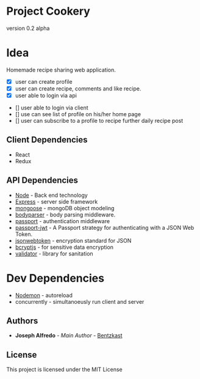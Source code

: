 # Project Cookery

version 0.2 alpha

# Idea

Homemade recipe sharing web application.

* [x] user can create profile
* [x] user can create recipe, comments and like recipe.
* [x] user able to login via api
* [] user able to login via client
* [] use can see list of profile on his/her home page
* [] user can subscribe to a profile to recipe further daily recipe post

## Client Dependencies

* React
* Redux

## API Dependencies

* [Node](https://nodejs.org/en/) - Back end technology
* [Express](https://expressjs.com/) - server side framework
* [mongoose](http://mongoosejs.com/) - mongoDB object modeling
* [bodyparser](https://www.npmjs.com/package/body-parser) - body parsing middleware.
* [passport](http://www.passportjs.org/) - authentication middleware
* [passport-jwt](https://www.npmjs.com/package/passport-jwt) - A Passport strategy for authenticating with a JSON Web Token.
* [jsonwebtoken](https://www.npmjs.com/package/jsonwebtoken) - encryption standard for JSON
* [bcryptjs](https://www.npmjs.com/package/bcryptjs) - for sensitive data encryption
* [validator](https://www.npmjs.com/package/validator) - library for sanitation

# Dev Dependencies

* [Nodemon](https://nodemon.io/) - autoreload
* concurrently - simultanoeusly run client and server

## Authors

* **Joseph Alfredo** - _Main Author_ - [Bentzkast](http://bentzkast.github.io/)

## License

This project is licensed under the MIT License
